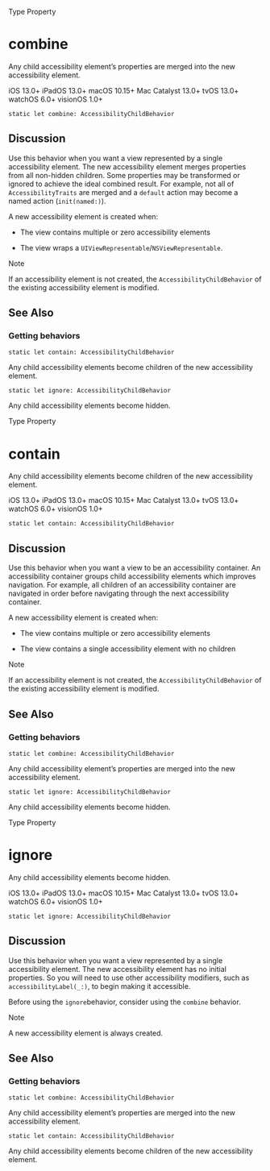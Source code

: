 Type Property

# combine

Any child accessibility element’s properties are merged into the new
accessibility element.

iOS 13.0+  iPadOS 13.0+  macOS 10.15+  Mac Catalyst 13.0+  tvOS 13.0+  watchOS
6.0+  visionOS 1.0+

    
    
    static let combine: AccessibilityChildBehavior

## Discussion

Use this behavior when you want a view represented by a single accessibility
element. The new accessibility element merges properties from all non-hidden
children. Some properties may be transformed or ignored to achieve the ideal
combined result. For example, not all of `AccessibilityTraits` are merged and
a `default` action may become a named action (`init(named:)`).

A new accessibility element is created when:

  * The view contains multiple or zero accessibility elements

  * The view wraps a `UIViewRepresentable`/`NSViewRepresentable`.

Note

If an accessibility element is not created, the `AccessibilityChildBehavior`
of the existing accessibility element is modified.

## See Also

### Getting behaviors

`static let contain: AccessibilityChildBehavior`

Any child accessibility elements become children of the new accessibility
element.

`static let ignore: AccessibilityChildBehavior`

Any child accessibility elements become hidden.

Type Property

# contain

Any child accessibility elements become children of the new accessibility
element.

iOS 13.0+  iPadOS 13.0+  macOS 10.15+  Mac Catalyst 13.0+  tvOS 13.0+  watchOS
6.0+  visionOS 1.0+

    
    
    static let contain: AccessibilityChildBehavior

## Discussion

Use this behavior when you want a view to be an accessibility container. An
accessibility container groups child accessibility elements which improves
navigation. For example, all children of an accessibility container are
navigated in order before navigating through the next accessibility container.

A new accessibility element is created when:

  * The view contains multiple or zero accessibility elements

  * The view contains a single accessibility element with no children

Note

If an accessibility element is not created, the `AccessibilityChildBehavior`
of the existing accessibility element is modified.

## See Also

### Getting behaviors

`static let combine: AccessibilityChildBehavior`

Any child accessibility element’s properties are merged into the new
accessibility element.

`static let ignore: AccessibilityChildBehavior`

Any child accessibility elements become hidden.

Type Property

# ignore

Any child accessibility elements become hidden.

iOS 13.0+  iPadOS 13.0+  macOS 10.15+  Mac Catalyst 13.0+  tvOS 13.0+  watchOS
6.0+  visionOS 1.0+

    
    
    static let ignore: AccessibilityChildBehavior

## Discussion

Use this behavior when you want a view represented by a single accessibility
element. The new accessibility element has no initial properties. So you will
need to use other accessibility modifiers, such as `accessibilityLabel(_:)`,
to begin making it accessible.

Before using the `ignore`behavior, consider using the `combine` behavior.

Note

A new accessibility element is always created.

## See Also

### Getting behaviors

`static let combine: AccessibilityChildBehavior`

Any child accessibility element’s properties are merged into the new
accessibility element.

`static let contain: AccessibilityChildBehavior`

Any child accessibility elements become children of the new accessibility
element.

